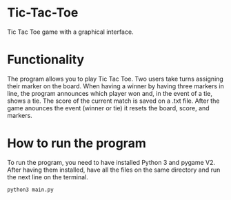 # Tic-Tac-Toe
Tic Tac Toe game with a graphical interface. 

# Functionality
The program allows you to play Tic Tac Toe. Two users take turns assigning their marker on the board. When having a winner by having three markers in line, the program announces which player won and, in the event of a tie, shows a tie. The score of the current match is saved on a .txt file. After the game anounces the event (winner or tie) it resets the board, score, and markers. 

# How to run the program
To run the program, you need to have installed Python 3 and pygame V2. After having them installed, have all the files on the same directory and run the next line on the terminal.
```
python3 main.py
```
